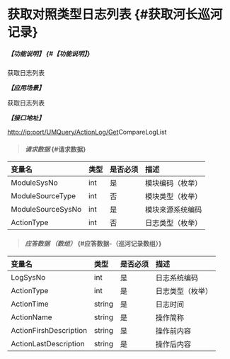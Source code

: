 # 获取对照类型日志列表 {#获取河长巡河记录}

##### _【功能说明】_ {#【功能说明】}

获取日志列表

_**【应用场景】**_

获取日志列表

_**【接口地址】**_

[http://ip:port/UMQuery/ActionLog/Get](http://ip:port/HMQuery/PatrolRiver/GetPatrolRivers)CompareLogList

> #### _请求数据_ {#请求数据}

| 变量名 | 类型 | 是否必须 | 描述 |
| :--- | :--- | :--- | :--- |
| ModuleSysNo | int | 是 | 模块编码（枚举） |
| ModuleSourceType | int | 否 | 模块类型（枚举） |
| ModuleSourceSysNo | int | 是 | 模块来源系统编码 |
| ActionType | int | 否 | 日志类型（枚举） |

> #### _应答数据 （数组）_ {#应答数据-（巡河记录数组）}

| 变量名 | 类型 | 是否必须 | 描述 |
| :--- | :--- | :--- | :--- |
| LogSysNo | int | 是 | 日志系统编码 |
| ActionType | int | 是 | 日志类型（枚举） |
| ActionTime | string | 是 | 日志时间 |
| ActionName | string | 是 | 操作简称 |
| ActionFirshDescription | string | 是 | 操作前内容 |
| ActionLastDescription | string | 是 | 操作后内容 |




